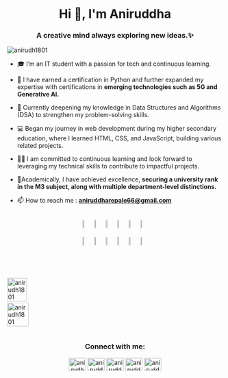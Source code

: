 <h1 align="center">Hi 👋, I'm Aniruddha</h1>
<h3 align="center">A creative mind always exploring new ideas.✨</h3>

<p align="left"> <img src="https://komarev.com/ghpvc/?username=anirudh1801&label=Profile%20views&color=0e75b6&style=flat" alt="anirudh1801" /> </p>

- 🎓 I’m an IT student with a passion for tech and continuous learning.

- 🏅 I have earned a certification in Python and further expanded my expertise with certifications in **emerging technologies such as 5G and Generative AI.**

- 🌱 Currently deepening my knowledge in Data Structures and Algorithms (DSA) to strengthen my problem-solving skills.

- 💻 Began my journey in web development during my higher secondary education, where I learned HTML, CSS, and JavaScript, building various related projects.

- 👨‍💻 I am committed to continuous learning and look forward to leveraging my technical skills to contribute to impactful projects.
  
- 🏫Academically, I have achieved excellence, **securing a university rank in the M3 subject, along with multiple department-level distinctions.**

- 📫 How to reach me : **aniruddharepale66@gmail.com**
<br><br>
<div style="display: flex; flex-direction: column; align-items: center; gap: 20px;">
  <div style="display: flex; flex-wrap: wrap; justify-content: center; gap: 10px;">
    <img width="10%" src="https://www.vectorlogo.zone/logos/w3_html5/w3_html5-ar21.svg">
    <img width="10%" src="https://www.vectorlogo.zone/logos/javascript/javascript-ar21.svg">
    <img width="10%" src="https://www.vectorlogo.zone/logos/w3_css/w3_css-ar21.svg">
    <img width="10%" src="https://www.vectorlogo.zone/logos/java/java-ar21.svg">
    <img width="10%" src="https://www.vectorlogo.zone/logos/python/python-ar21.svg">
    <img width="10%" src="https://www.vectorlogo.zone/logos/json/json-ar21.svg">
  </div>
  <div style="display: flex; flex-wrap: wrap; justify-content: center; gap: 10px;">
    <img width="10%" src="https://www.vectorlogo.zone/logos/mysql/mysql-ar21.svg">
    <img width="10%" src="https://www.vectorlogo.zone/logos/sqlite/sqlite-ar21.svg">
    <img width="10%" src="https://www.vectorlogo.zone/logos/mongodb/mongodb-ar21.svg">
    <img width="10%" src="https://www.vectorlogo.zone/logos/nodejs/nodejs-ar21.svg">
    <img width="10%" src="https://www.vectorlogo.zone/logos/php/php-ar21.svg">
    <img width="10%" src="https://www.vectorlogo.zone/logos/reactjs/reactjs-ar21.svg">
  </div>
</div>




<br><br>

<div style="display: flex; justify-content: space-between; align-items: center; width: 100%; gap: 10px;">
  <p><img src="https://github-readme-stats.vercel.app/api?username=anirudh1801&show_icons=true&locale=en" alt="anirudh1801" width="46%" /> &nbsp&nbsp&nbsp
  <img src="https://github-readme-streak-stats.herokuapp.com/?user=anirudh1801&" alt="anirudh1801" width="48%" /></p>
</div>





<h3 align="center">Connect with me:</h3>
<p align="center">
<a href="https://twitter.com/anirudh_1801" target="blank"><img align="center" src="https://raw.githubusercontent.com/rahuldkjain/github-profile-readme-generator/master/src/images/icons/Social/twitter.svg" alt="anirudh_1801" height="30" width="40" /></a>
<a href="https://linkedin.com/in/aniruddha_repale" target="blank"><img align="center" src="https://raw.githubusercontent.com/rahuldkjain/github-profile-readme-generator/master/src/images/icons/Social/linked-in-alt.svg" alt="aniruddha_repale" height="30" width="40" /></a>
<a href="https://fb.com/aniruddha_repale" target="blank"><img align="center" src="https://raw.githubusercontent.com/rahuldkjain/github-profile-readme-generator/master/src/images/icons/Social/facebook.svg" alt="aniruddha_repale" height="30" width="40" /></a>
<a href="https://instagram.com/aniruddha_repale" target="blank"><img align="center" src="https://raw.githubusercontent.com/rahuldkjain/github-profile-readme-generator/master/src/images/icons/Social/instagram.svg" alt="aniruddha_repale" height="30" width="40" /></a>
<a href="https://www.youtube.com/@aniruddharepale" target="blank"><img align="center" src="https://raw.githubusercontent.com/rahuldkjain/github-profile-readme-generator/master/src/images/icons/Social/youtube.svg" alt="aniruddha repale" height="30" width="40" /></a>
</p>
